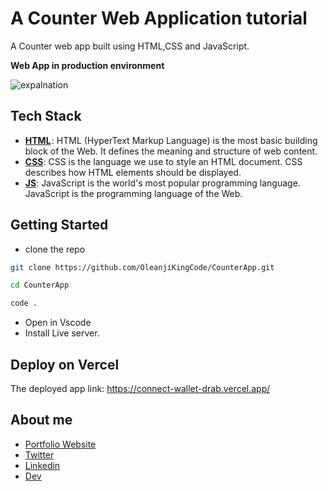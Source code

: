 # A Counter Web Application tutorial

A Counter web app built using HTML,CSS and JavaScript.


**Web App in production environment**

![expalnation](https://user-images.githubusercontent.com/75235148/204169548-6e222ec5-0599-4811-9d47-afbb362e700b.png)

## Tech Stack

- [**HTML**](https://www.w3schools.com/html/) : HTML (HyperText Markup Language) is the most basic building block of the Web. It defines the meaning and structure of web content.
- [**CSS**](https://www.w3schools.com/css/): CSS is the language we use to style an HTML document.
CSS describes how HTML elements should be displayed.
- [**JS**](https://www.w3schools.com/js/): JavaScript is the world's most popular programming language.
JavaScript is the programming language of the Web.



## Getting Started
- clone the repo
  
 ```bash
 git clone https://github.com/OleanjiKingCode/CounterApp.git

 cd CounterApp
 
 code .
 ```

- Open in Vscode
- Install Live server.



## Deploy on Vercel
The deployed app link: https://connect-wallet-drab.vercel.app/


## About me
- [Portfolio Website](https://adebayo-s-portfolio.vercel.app/)
- [Twitter](https://twitter.com/Oleanji_sol)
- [Linkedin](https://www.linkedin.com/in/adebayo-olamilekan-oleanji/)
- [Dev](https://dev.to/oleanji)
